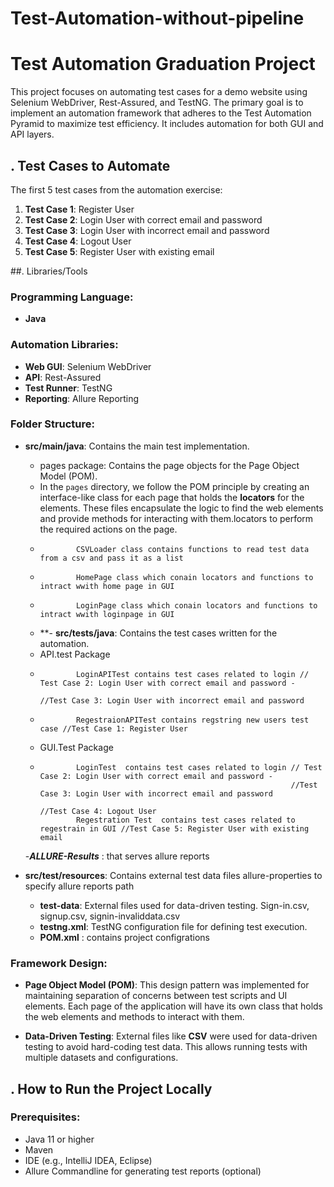 # Test-Automation-without-pipeline
# Test Automation Graduation Project

This project focuses on automating test cases for a demo website using Selenium WebDriver, Rest-Assured, and TestNG. The primary goal is to implement an automation framework that adheres to the Test Automation Pyramid to maximize test efficiency. It includes automation for both GUI and API layers.


## . Test Cases to Automate

The first 5 test cases from the automation exercise:

1. **Test Case 1**: Register User
2. **Test Case 2**: Login User with correct email and password
3. **Test Case 3**: Login User with incorrect email and password
4. **Test Case 4**: Logout User
5. **Test Case 5**: Register User with existing email


##. Libraries/Tools

### Programming Language:
- **Java**

### Automation Libraries:
- **Web GUI**: Selenium WebDriver
- **API**: Rest-Assured
- **Test Runner**: TestNG
- **Reporting**: Allure Reporting

### Folder Structure:

- **src/main/java**: Contains the main test implementation.
  - pages package: Contains the page objects for the Page Object Model (POM).
  -   In the `pages` directory, we follow the POM principle by creating an interface-like class for each page that holds the **locators** for the elements. These files encapsulate the logic to find the web elements and provide methods for interacting with them.locators to perform the required actions on the page.
  -             CSVLoader class contains functions to read test data from a csv and pass it as a list
  -             HomePage class which conain locators and functions to intract wwith home page in GUI
  -             LoginPage class which conain locators and functions to intract wwith loginpage in GUI
  - **- **src/tests/java**: Contains the test cases written for the automation.
  -   API.test Package
  -             LoginAPITest contains test cases related to login // Test Case 2: Login User with correct email and password -
                                                                  //Test Case 3: Login User with incorrect email and password
  -             RegestraionAPITest contains regstring new users test case //Test Case 1: Register User

  -   GUI.Test Package
  -             LoginTest  contains test cases related to login // Test Case 2: Login User with correct email and password -
                                                                //Test Case 3: Login User with incorrect email and password
                                                                  //Test Case 4: Logout User
                Regestration Test  contains test cases related to regestrain in GUI //Test Case 5: Register User with existing email
  -***ALLURE-Results*** : that serves allure reports
  
- **src/test/resources**: Contains external test data files allure-properties to specify allure reports path
  - **test-data**: External files used for data-driven testing. Sign-in.csv, signup.csv, signin-invaliddata.csv
  - **testng.xml**: TestNG configuration file for defining test execution.
  - **POM.xml** : contains project configrations


### Framework Design:

- **Page Object Model (POM)**: This design pattern was implemented for maintaining separation of concerns between test scripts and UI elements. Each page of the application will have its own class that holds the web elements and methods to interact with them.
  
- **Data-Driven Testing**: External files like **CSV** were used for data-driven testing to avoid hard-coding test data. This allows running tests with multiple datasets and configurations.


## . How to Run the Project Locally

### Prerequisites:
- Java 11 or higher
- Maven
- IDE (e.g., IntelliJ IDEA, Eclipse)
- Allure Commandline for generating test reports (optional)


